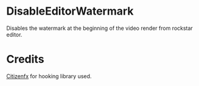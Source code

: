 # DisableEditorWatermark
Disables the watermark at the beginning of the video render from rockstar editor.

# Credits
[Citizenfx](https://github.com/citizenfx) for hooking library used.